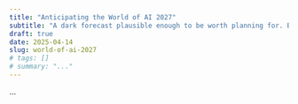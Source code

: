 ```yaml
---
title: "Anticipating the World of AI 2027"
subtitle: "A dark forecast plausible enough to be worth planning for. But how?"
draft: true
date: 2025-04-14
slug: world-of-ai-2027
# tags: []
# summary: "..."
---
```


...